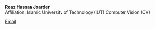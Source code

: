**Reaz Hassan Joarder**  
Affiliation: Islamic University of Technology (IUT)
Computer Vision (CV)

[Email](mailto:reazhassan@iut-dhaka.edu)
